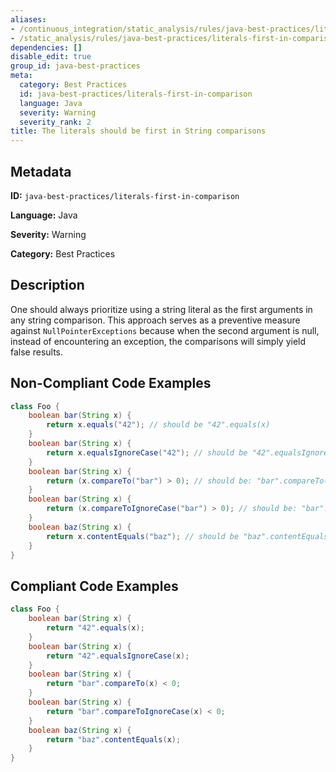 ```yaml
---
aliases:
- /continuous_integration/static_analysis/rules/java-best-practices/literals-first-in-comparison
- /static_analysis/rules/java-best-practices/literals-first-in-comparison
dependencies: []
disable_edit: true
group_id: java-best-practices
meta:
  category: Best Practices
  id: java-best-practices/literals-first-in-comparison
  language: Java
  severity: Warning
  severity_rank: 2
title: The literals should be first in String comparisons
---
```

<!--  SOURCED FROM https://github.com/DataDog/datadog-static-analyzer-rule-docs -->


## Metadata
**ID:** `java-best-practices/literals-first-in-comparison`

**Language:** Java

**Severity:** Warning

**Category:** Best Practices

## Description
One should always prioritize using a string literal as the first arguments in any string comparison. This approach serves as a preventive measure against `NullPointerExceptions` because when the second argument is null, instead of encountering an exception, the comparisons will simply yield false results. 

## Non-Compliant Code Examples
```java
class Foo {
    boolean bar(String x) {
        return x.equals("42"); // should be "42".equals(x)
    }
    boolean bar(String x) {
        return x.equalsIgnoreCase("42"); // should be "42".equalsIgnoreCase(x)
    }
    boolean bar(String x) {
        return (x.compareTo("bar") > 0); // should be: "bar".compareTo(x) < 0
    }
    boolean bar(String x) {
        return (x.compareToIgnoreCase("bar") > 0); // should be: "bar".compareToIgnoreCase(x) < 0
    }
    boolean baz(String x) {
        return x.contentEquals("baz"); // should be "baz".contentEquals(x)
    }
}
```

## Compliant Code Examples
```java
class Foo {
    boolean bar(String x) {
        return "42".equals(x);
    }
    boolean bar(String x) {
        return "42".equalsIgnoreCase(x);
    }
    boolean bar(String x) {
        return "bar".compareTo(x) < 0;
    }
    boolean bar(String x) {
        return "bar".compareToIgnoreCase(x) < 0;
    }
    boolean baz(String x) {
        return "baz".contentEquals(x);
    }
}
```
